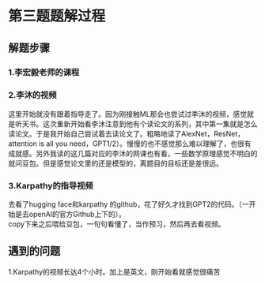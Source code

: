 # 第三题题解过程
## 解题步骤  
### 1.李宏毅老师的课程
### 2.李沐的视频 
 这里开始就没有跟着指导走了。因为刚接触ML那会也尝试过李沐的视频，感觉就是听天书。这次重新开始看李沐注意到他有个读论文的系列，其中第一集就是怎么读论文。于是我开始自己尝试着去读论文了。粗略地读了AlexNet，ResNet，attention is all you need，GPT1/2）。慢慢的也不感觉那么难以理解了，也很有成就感。另外我读的这几篇对应的李沐的网课也有看，一些数学原理感觉不明白的就问豆包。但是感觉论文里的还是模型的，离题目的目标还是差很远。
 ### 3.Karpathy的指导视频
去看了hugging face和karpathy 的github，花了好久才找到GPT2的代码。（一开始是去openAI的官方Github上下的）。  
copy下来之后喂给豆包，一句句看懂了，当作预习，然后再去看视频。
 ## 遇到的问题
1.Karpathy的视频长达4个小时。加上是英文，刚开始看就感觉很痛苦